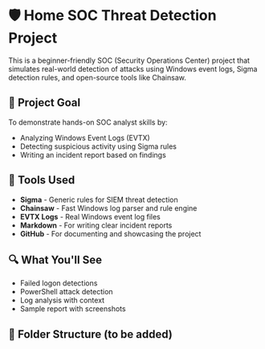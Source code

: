 # 🛡️ Home SOC Threat Detection Project

This is a beginner-friendly SOC (Security Operations Center) project that simulates real-world detection of attacks using Windows event logs, Sigma detection rules, and open-source tools like Chainsaw.

## 📌 Project Goal
To demonstrate hands-on SOC analyst skills by:
- Analyzing Windows Event Logs (EVTX)
- Detecting suspicious activity using Sigma rules
- Writing an incident report based on findings

## 🧰 Tools Used
- **Sigma** - Generic rules for SIEM threat detection
- **Chainsaw** - Fast Windows log parser and rule engine
- **EVTX Logs** - Real Windows event log files
- **Markdown** - For writing clear incident reports
- **GitHub** - For documenting and showcasing the project

## 🔍 What You'll See
- Failed logon detections
- PowerShell attack detection
- Log analysis with context
- Sample report with screenshots

## 📁 Folder Structure (to be added)

